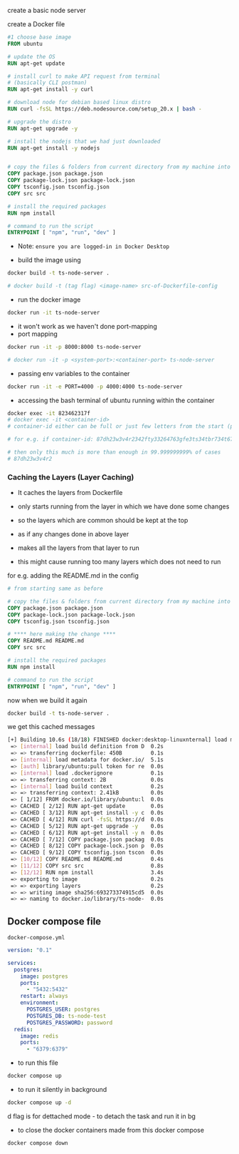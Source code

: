 create a basic node server

create a Docker file

```Dockerfile
#1 choose base image
FROM ubuntu

# update the OS
RUN apt-get update

# install curl to make API request from terminal
# (basically CLI postman)
RUN apt-get install -y curl

# download node for debian based linux distro
RUN curl -fsSL https://deb.nodesource.com/setup_20.x | bash -

# upgrade the distro
RUN apt-get upgrade -y

# install the nodejs that we had just downloaded
RUN apt-get install -y nodejs


# copy the files & folders from current directory from my machine into the docker image (ubuntu)
COPY package.json package.json
COPY package-lock.json package-lock.json
COPY tsconfig.json tsconfig.json
COPY src src

# install the required packages
RUN npm install

# command to run the script
ENTRYPOINT [ "npm", "run", "dev" ]
```

- Note: `ensure you are logged-in in Docker Desktop`

- build the image using

```bash
docker build -t ts-node-server .

# docker build -t (tag flag) <image-name> src-of-Dockerfile-config
```

- run the docker image

```bash
docker run -it ts-node-server
```

- it won't work as we haven't done port-mapping
- port mapping

```bash
docker run -it -p 8000:8000 ts-node-server

# docker run -it -p <system-port>:<container-port> ts-node-server
```

- passing env variables to the container

```bash
docker run -it -e PORT=4000 -p 4000:4000 ts-node-server
```

- accessing the bash terminal of ubuntu running within the container

```bash
docker exec -it 823462317f
# docker exec -it <container-id>
# container-id either can be full or just few letters from the start (preferred one)

# for e.g. if container-id: 87dh23w3v4r2342fty33264763gfe3ts34tbr734t673tdys34t6743tr83trs6235ge63truy3gtf73etf

# then only this much is more than enough in 99.999999999% of cases
# 87dh23w3v4r2
```

### Caching the Layers (Layer Caching)

- It caches the layers from Dockerfile
- only starts running from the layer in which we have done some changes

- so the layers which are common should be kept at the top
- as if any changes done in above layer
- makes all the layers from that layer to run
- this might cause running too many layers which does not need to run

for e.g. adding the README.md in the config

```Dockerfile
# from starting same as before

# copy the files & folders from current directory from my machine into the docker image (ubuntu)
COPY package.json package.json
COPY package-lock.json package-lock.json
COPY tsconfig.json tsconfig.json

# **** here making the change ****
COPY README.md README.md
COPY src src

# install the required packages
RUN npm install

# command to run the script
ENTRYPOINT [ "npm", "run", "dev" ]
```

now when we build it again

```bash
docker build -t ts-node-server .
```

we get this cached messages

```bash
[+] Building 10.6s (18/18) FINISHED docker:desktop-linuxnternal] load metadata for docker.io/  5.1s
 => [internal] load build definition from D  0.2s
 => => transferring dockerfile: 450B         0.1s
 => [internal] load metadata for docker.io/  5.1s
 => [auth] library/ubuntu:pull token for re  0.0s
 => [internal] load .dockerignore            0.1s
 => => transferring context: 2B              0.0s
 => [internal] load build context            0.2s
 => => transferring context: 2.41kB          0.0s
 => [ 1/12] FROM docker.io/library/ubuntu:l  0.0s
 => CACHED [ 2/12] RUN apt-get update        0.0s
 => CACHED [ 3/12] RUN apt-get install -y c  0.0s
 => CACHED [ 4/12] RUN curl -fsSL https://d  0.0s
 => CACHED [ 5/12] RUN apt-get upgrade -y    0.0s
 => CACHED [ 6/12] RUN apt-get install -y n  0.0s
 => CACHED [ 7/12] COPY package.json packag  0.0s
 => CACHED [ 8/12] COPY package-lock.json p  0.0s
 => CACHED [ 9/12] COPY tsconfig.json tscon  0.0s
 => [10/12] COPY README.md README.md         0.4s
 => [11/12] COPY src src                     0.8s
 => [12/12] RUN npm install                  3.4s
 => exporting to image                       0.2s
 => => exporting layers                      0.2s
 => => writing image sha256:693273374915cd5  0.0s
 => => naming to docker.io/library/ts-node-  0.0s
```

## Docker compose file

`docker-compose.yml`

```yml
version: "0.1"

services:
  postgres:
    image: postgres
    ports:
      - "5432:5432"
    restart: always
    environment:
      POSTGRES_USER: postgres
      POSTGRES_DB: ts-node-test
      POSTGRES_PASSWORD: password
  redis:
    image: redis
    ports:
      - "6379:6379"
```

- to run this file

```bash
docker compose up
```

- to run it silently in background
```bash
docker compose up -d
```
d flag is for dettached mode - to detach the task and run it in bg

- to close the docker containers made from this docker compose
```bash
docker compose down
```

